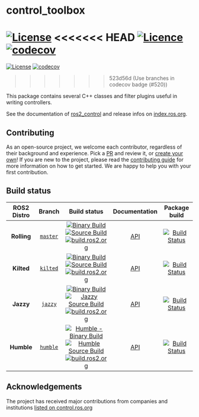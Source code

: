 # control_toolbox

[![License](https://img.shields.io/badge/License-BSD%203--Clause-blue.svg)](https://opensource.org/licenses/BSD-3-Clause)
<<<<<<< HEAD
[![Licence](https://img.shields.io/badge/License-Apache%202.0-blue.svg)](https://opensource.org/licenses/Apache-2.0)
[![codecov](https://codecov.io/gh/ros-controls/control_toolbox/branch/humble/graph/badge.svg?token=0o4dFzADHj)](https://codecov.io/gh/ros-controls/control_toolbox/tree/humble)
=======
[![License](https://img.shields.io/badge/License-Apache%202.0-blue.svg)](https://opensource.org/licenses/Apache-2.0)
[![codecov](https://codecov.io/gh/ros-controls/control_toolbox/branch/master/graph/badge.svg?token=0o4dFzADHj)](https://codecov.io/gh/ros-controls/control_toolbox/tree/master)
>>>>>>> 523d56d (Use branches in codecov badge (#520))

This package contains several C++ classes and filter plugins useful in writing controllers.

See the documentation of [ros2_control](http://control.ros.org) and release infos on [index.ros.org](http://index.ros.org/p/control_toolbox).

## Contributing

As an open-source project, we welcome each contributor, regardless of their background and experience. Pick a [PR](https://github.com/ros-controls/control_toolbox/pulls) and review it, or [create your own](https://github.com/ros-controls/control_toolbox/contribute)!
If you are new to the project, please read the [contributing guide](https://control.ros.org/rolling/doc/contributing/contributing.html) for more information on how to get started. We are happy to help you with your first contribution.

## Build status

ROS2 Distro | Branch | Build status | Documentation | Package build
:---------: | :----: | :----------: | :-----------: | :---------------:
**Rolling** | [`master`](https://github.com/ros-controls/control_toolbox/tree/master) | [![Binary Build](https://github.com/ros-controls/control_toolbox/actions/workflows/rolling-binary-build.yml/badge.svg?branch=master)](https://github.com/ros-controls/control_toolbox/actions/workflows/rolling-binary-build.yml) <br> [![Source Build](https://github.com/ros-controls/control_toolbox/actions/workflows/rolling-build-source.yml/badge.svg?branch=master)](https://github.com/ros-controls/control_toolbox/actions/workflows/rolling-build-source.yml?branch=master) <br> [![build.ros2.org](https://build.ros2.org/buildStatus/icon?job=Rdev__control_toolbox__ubuntu_noble_amd64&subject=build.ros2.org)](https://build.ros2.org/job/Rdev__control_toolbox__ubuntu_noble_amd64/) | [API](http://docs.ros.org/en/rolling/p/control_toolbox/)  | [![Build Status](https://build.ros2.org/buildStatus/icon?job=Rbin_uN64__control_toolbox__ubuntu_noble_amd64__binary)](https://build.ros2.org/job/Rbin_uN64__control_toolbox__ubuntu_noble_amd64__binary/)
**Kilted** | [`kilted`](https://github.com/ros-controls/control_toolbox/tree/master) | [![Binary Build](https://github.com/ros-controls/control_toolbox/actions/workflows/kilted-binary-build.yml/badge.svg?branch=master)](https://github.com/ros-controls/control_toolbox/actions/workflows/kilted-binary-build.yml) <br> [![Source Build](https://github.com/ros-controls/control_toolbox/actions/workflows/kilted-build-source.yml/badge.svg?branch=master)](https://github.com/ros-controls/control_toolbox/actions/workflows/kilted-build-source.yml?branch=master) <br> [![build.ros2.org](https://build.ros2.org/buildStatus/icon?job=Kdev__control_toolbox__ubuntu_noble_amd64&subject=build.ros2.org)](https://build.ros2.org/job/Kdev__control_toolbox__ubuntu_noble_amd64/) | [API](http://docs.ros.org/en/kilted/p/control_toolbox/)  | [![Build Status](https://build.ros2.org/buildStatus/icon?job=Kbin_uN64__control_toolbox__ubuntu_noble_amd64__binary)](https://build.ros2.org/job/Kbin_uN64__control_toolbox__ubuntu_noble_amd64__binary/)
**Jazzy** | [`jazzy`](https://github.com/ros-controls/control_toolbox/tree/jazzy) | [![Binary Build](https://github.com/ros-controls/control_toolbox/actions/workflows/jazzy-binary-build.yml/badge.svg?branch=master)](https://github.com/ros-controls/control_toolbox/actions/workflows/jazzy-binary-build.yml) <br> [![Jazzy Source Build](https://github.com/ros-controls/control_toolbox/actions/workflows/jazzy-build-source.yml/badge.svg?branch=master)](https://github.com/ros-controls/control_toolbox/actions/workflows/jazzy-build-source.yml?branch=master) <br> [![build.ros2.org](https://build.ros2.org/buildStatus/icon?job=Jdev__control_toolbox__ubuntu_noble_amd64&subject=build.ros2.org)](https://build.ros2.org/job/Jdev__control_toolbox__ubuntu_noble_amd64/) | [API](http://docs.ros.org/en/jazzy/p/control_toolbox/) | [![Build Status](https://build.ros2.org/buildStatus/icon?job=Jbin_uN64__control_toolbox__ubuntu_noble_amd64__binary)](https://build.ros2.org/job/Jbin_uN64__control_toolbox__ubuntu_noble_amd64__binary/)
**Humble** | [`humble`](https://github.com/ros-controls/control_toolbox/tree/humble) | [![Humble - Binary Build](https://github.com/ros-controls/control_toolbox/actions/workflows/humble-binary-build.yml/badge.svg?branch=master)](https://github.com/ros-controls/control_toolbox/actions/workflows/humble-binary-build.yml) <br> [![Humble Source Build](https://github.com/ros-controls/control_toolbox/actions/workflows/humble-build-source.yml/badge.svg?branch=master)](https://github.com/ros-controls/control_toolbox/actions/workflows/humble-build-source.yml?branch=master) <br> [![build.ros2.org](https://build.ros2.org/buildStatus/icon?job=Hdev__control_toolbox__ubuntu_jammy_amd64&subject=build.ros2.org)](https://build.ros2.org/job/Hdev__control_toolbox__ubuntu_jammy_amd64/) | [API](http://docs.ros.org/en/humble/p/control_toolbox/) | [![Build Status](https://build.ros2.org/buildStatus/icon?job=Hbin_uJ64__control_toolbox__ubuntu_jammy_amd64__binary)](https://build.ros2.org/job/Hbin_uJ64__control_toolbox__ubuntu_jammy_amd64__binary/)

## Acknowledgements

The project has received major contributions from companies and institutions [listed on control.ros.org](https://control.ros.org/rolling/doc/acknowledgements/acknowledgements.html)
